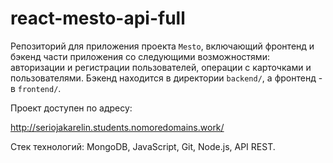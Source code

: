 # react-mesto-api-full
Репозиторий для приложения проекта `Mesto`, включающий фронтенд и бэкенд части приложения со следующими возможностями: авторизации и регистрации пользователей, операции с карточками и пользователями. Бэкенд находится в директории `backend/`, а фронтенд - в `frontend/`. 
  
Проект доступен по адресу:

http://seriojakarelin.students.nomoredomains.work/

Стек технологий: MongoDB, JavaScript, Git, Node.js, API REST.
